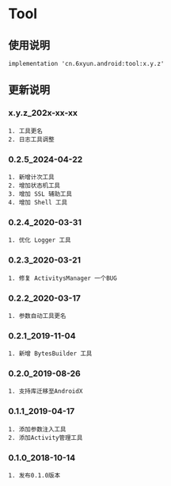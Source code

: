 Tool
===

使用说明
---
```
implementation 'cn.6xyun.android:tool:x.y.z'
```

更新说明
---
### x.y.z_202x-xx-xx
    1. 工具更名
    2. 日志工具调整

### 0.2.5_2024-04-22
    1. 新增计次工具
    2. 增加状态机工具
    3. 增加 SSL 辅助工具
    4. 增加 Shell 工具

### 0.2.4_2020-03-31
    1. 优化 Logger 工具

### 0.2.3_2020-03-21
    1. 修复 ActivitysManager 一个BUG

### 0.2.2_2020-03-17
    1. 参数自动工具更名

### 0.2.1_2019-11-04
    1. 新增 BytesBuilder 工具

### 0.2.0_2019-08-26
    1. 支持库迁移至AndroidX

### 0.1.1_2019-04-17
    1. 添加参数注入工具
    2. 添加Activity管理工具

### 0.1.0_2018-10-14
    1. 发布0.1.0版本